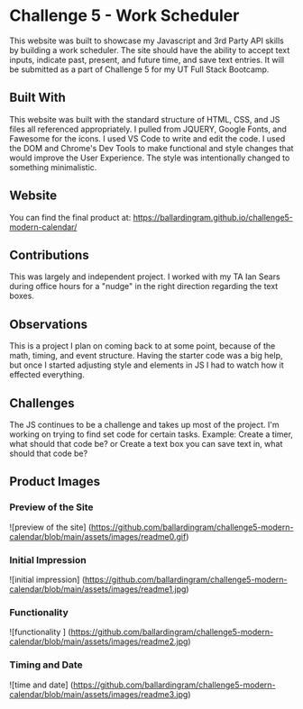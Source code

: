 # Challenge 5 - Work Scheduler
This website was built to showcase my Javascript and 3rd Party API skills by building a work scheduler. The site should have the ability to accept text inputs, indicate past, present, and future time, and save text entries. It will be submitted as a part of Challenge 5 for my UT Full Stack Bootcamp.

## Built With
This website was built with the standard structure of HTML, CSS, and JS files all referenced appropriately. I pulled from JQUERY, Google Fonts, and Fawesome for the icons. I used VS Code to write and edit the code. I used the DOM and Chrome's Dev Tools to make functional and style changes that would improve the User Experience. The style was intentionally changed to something minimalistic.

## Website
You can find the final product at: https://ballardingram.github.io/challenge5-modern-calendar/

## Contributions
This was largely and independent project. I worked with my TA Ian Sears during office hours for a "nudge" in the right direction regarding the text boxes.

## Observations
This is a project I plan on coming back to at some point, because of the math, timing, and event structure. Having the starter code was a big help, but once I started adjusting style and elements in JS I had to watch how it effected everything.

## Challenges
The JS continues to be a challenge and takes up most of the project. I'm working on trying to find set code for certain tasks. Example: Create a timer, what should that code be? or Create a text box you can save text in, what should that code be?

## Product Images

### Preview of the Site
![preview of the site] (https://github.com/ballardingram/challenge5-modern-calendar/blob/main/assets/images/readme0.gif)
### Initial Impression
![initial impression] (https://github.com/ballardingram/challenge5-modern-calendar/blob/main/assets/images/readme1.jpg)
### Functionality
![functionality ] (https://github.com/ballardingram/challenge5-modern-calendar/blob/main/assets/images/readme2.jpg)
### Timing and Date
![time and date] (https://github.com/ballardingram/challenge5-modern-calendar/blob/main/assets/images/readme3.jpg)